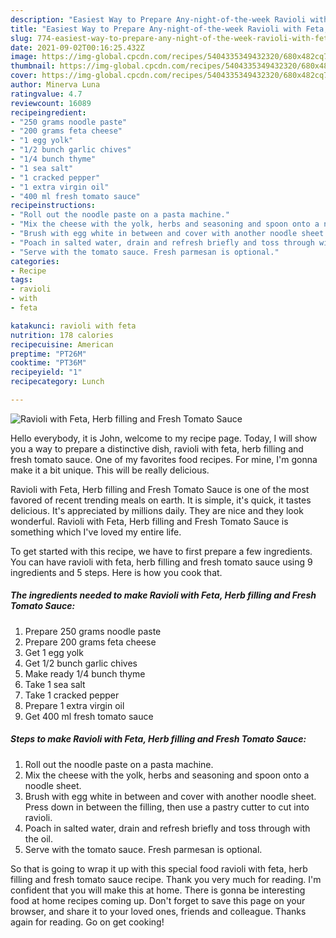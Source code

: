 ```yaml
---
description: "Easiest Way to Prepare Any-night-of-the-week Ravioli with Feta, Herb filling and Fresh Tomato Sauce"
title: "Easiest Way to Prepare Any-night-of-the-week Ravioli with Feta, Herb filling and Fresh Tomato Sauce"
slug: 774-easiest-way-to-prepare-any-night-of-the-week-ravioli-with-feta-herb-filling-and-fresh-tomato-sauce
date: 2021-09-02T00:16:25.432Z
image: https://img-global.cpcdn.com/recipes/5404335349432320/680x482cq70/ravioli-with-feta-herb-filling-and-fresh-tomato-sauce-recipe-main-photo.jpg
thumbnail: https://img-global.cpcdn.com/recipes/5404335349432320/680x482cq70/ravioli-with-feta-herb-filling-and-fresh-tomato-sauce-recipe-main-photo.jpg
cover: https://img-global.cpcdn.com/recipes/5404335349432320/680x482cq70/ravioli-with-feta-herb-filling-and-fresh-tomato-sauce-recipe-main-photo.jpg
author: Minerva Luna
ratingvalue: 4.7
reviewcount: 16089
recipeingredient:
- "250 grams noodle paste"
- "200 grams feta cheese"
- "1 egg yolk"
- "1/2 bunch garlic chives"
- "1/4 bunch thyme"
- "1 sea salt"
- "1 cracked pepper"
- "1 extra virgin oil"
- "400 ml fresh tomato sauce"
recipeinstructions:
- "Roll out the noodle paste on a pasta machine."
- "Mix the cheese with the yolk, herbs and seasoning and spoon onto a noodle sheet."
- "Brush with egg white in between and cover with another noodle sheet. Press down in between the filling, then use a pastry cutter to cut into ravioli."
- "Poach in salted water, drain and refresh briefly and toss through with the oil."
- "Serve with the tomato sauce. Fresh parmesan is optional."
categories:
- Recipe
tags:
- ravioli
- with
- feta

katakunci: ravioli with feta 
nutrition: 178 calories
recipecuisine: American
preptime: "PT26M"
cooktime: "PT36M"
recipeyield: "1"
recipecategory: Lunch

---
```



![Ravioli with Feta, Herb filling and Fresh Tomato Sauce](https://img-global.cpcdn.com/recipes/5404335349432320/680x482cq70/ravioli-with-feta-herb-filling-and-fresh-tomato-sauce-recipe-main-photo.jpg)

Hello everybody, it is John, welcome to my recipe page. Today, I will show you a way to prepare a distinctive dish, ravioli with feta, herb filling and fresh tomato sauce. One of my favorites food recipes. For mine, I'm gonna make it a bit unique. This will be really delicious.



Ravioli with Feta, Herb filling and Fresh Tomato Sauce is one of the most favored of recent trending meals on earth. It is simple, it's quick, it tastes delicious. It's appreciated by millions daily. They are nice and they look wonderful. Ravioli with Feta, Herb filling and Fresh Tomato Sauce is something which I've loved my entire life.


To get started with this recipe, we have to first prepare a few ingredients. You can have ravioli with feta, herb filling and fresh tomato sauce using 9 ingredients and 5 steps. Here is how you cook that.

<!--inarticleads1-->

##### The ingredients needed to make Ravioli with Feta, Herb filling and Fresh Tomato Sauce:

1. Prepare 250 grams noodle paste
1. Prepare 200 grams feta cheese
1. Get 1 egg yolk
1. Get 1/2 bunch garlic chives
1. Make ready 1/4 bunch thyme
1. Take 1 sea salt
1. Take 1 cracked pepper
1. Prepare 1 extra virgin oil
1. Get 400 ml fresh tomato sauce




<!--inarticleads2-->

##### Steps to make Ravioli with Feta, Herb filling and Fresh Tomato Sauce:

1. Roll out the noodle paste on a pasta machine.
1. Mix the cheese with the yolk, herbs and seasoning and spoon onto a noodle sheet.
1. Brush with egg white in between and cover with another noodle sheet. Press down in between the filling, then use a pastry cutter to cut into ravioli.
1. Poach in salted water, drain and refresh briefly and toss through with the oil.
1. Serve with the tomato sauce. Fresh parmesan is optional.




So that is going to wrap it up with this special food ravioli with feta, herb filling and fresh tomato sauce recipe. Thank you very much for reading. I'm confident that you will make this at home. There is gonna be interesting food at home recipes coming up. Don't forget to save this page on your browser, and share it to your loved ones, friends and colleague. Thanks again for reading. Go on get cooking!
